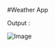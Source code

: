 #Weather App

Output : 

![Image](https://github.com/user-attachments/assets/1739afd3-ca8b-46cf-a50e-af302b486d8b)


